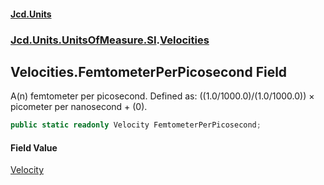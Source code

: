 #### [Jcd.Units](index.md 'index')
### [Jcd.Units.UnitsOfMeasure.SI](Jcd.Units.UnitsOfMeasure.SI.md 'Jcd.Units.UnitsOfMeasure.SI').[Velocities](Velocities.md 'Jcd.Units.UnitsOfMeasure.SI.Velocities')

## Velocities.FemtometerPerPicosecond Field

A(n) femtometer per picosecond. Defined as: ((1.0/1000.0)/(1.0/1000.0)) × picometer per nanosecond + (0).

```csharp
public static readonly Velocity FemtometerPerPicosecond;
```

#### Field Value
[Velocity](Velocity.md 'Jcd.Units.UnitTypes.Velocity')